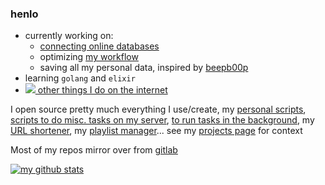 ### henlo

* currently working on:
  * [connecting online databases](https://www.patreon.com/posts/30063841)
  * optimizing [my workflow](https://exobrain.sean.fish/tools/)
  * saving all my personal data, inspired by [beepb00p](https://beepb00p.xyz/sad-infra.html)
* learning `golang` and `elixir`
* [<img src="https://sean.fish/favicon.ico"> other things I do on the internet](https://sean.fish/)

I open source pretty much everything I use/create, my [personal scripts](https://github.com/seanbreckenridge/dotfiles), [scripts to do misc. tasks on my server](https://github.com/seanbreckenridge/vps), [to run tasks in the background](https://github.com/seanbreckenridge/bgproc), my [URL shortener](https://github.com/seanbreckenridge/no-db-static-shorturl), my [playlist manager](https://github.com/seanbreckenridge/plaintext-playlist)... see my [projects page](https://exobrain.sean.fish/projects/) for context

Most of my repos mirror over from [gitlab](https://gitlab.com/seanbreckenridge)

[![my github stats](https://github-readme-stats.vercel.app/api?username=seanbreckenridge&show_icons=true&theme=synthwave)](https://exobrain.sean.fish/projects)
